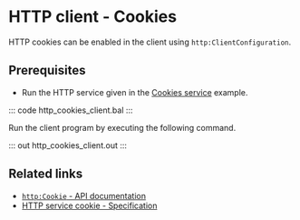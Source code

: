 # HTTP client - Cookies

HTTP cookies can be enabled in the client using `http:ClientConfiguration`.

## Prerequisites
- Run the HTTP service given in the [Cookies service](/learn/by-example/http-cookies-service/) example.

::: code http_cookies_client.bal :::

Run the client program by executing the following command.

::: out http_cookies_client.out :::

## Related links
- [`http:Cookie` - API documentation](https://lib.ballerina.io/ballerina/http/latest/classes/Cookie)
- [HTTP service cookie - Specification](/spec/http/#2416-cookie)
